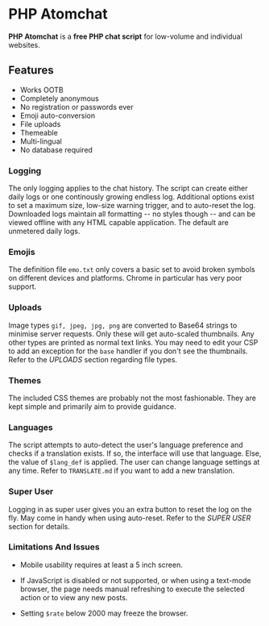 # PHP Atomchat

**PHP Atomchat** is a **free PHP chat script** for low-volume and individual websites.

## Features
- Works OOTB
- Completely anonymous
- No registration or passwords ever
- Emoji auto-conversion
- File uploads
- Themeable
- Multi-lingual
- No database required

### Logging

The only logging applies to the chat history. The script can create either daily logs or one continously growing endless log. Additional options exist to set a maximum size, low-size warning trigger, and to auto-reset the log. Downloaded logs maintain all formatting -- no styles though -- and can be viewed offline with any HTML capable application. The default are unmetered daily logs.

### Emojis

The definition file `emo.txt` only covers a basic set to avoid broken symbols on different devices and platforms. Chrome in particular has very poor support.

### Uploads

Image types `gif, jpeg, jpg, png` are converted to Base64 strings to minimise server requests. Only these will get auto-scaled thumbnails. Any other types are printed as normal text links. You may need to edit your CSP to add an exception for the `base` handler if you don't see the thumbnails. Refer to the *UPLOADS* section regarding file types.

### Themes

The included CSS themes are probably not the most fashionable. They are kept simple and primarily aim to provide guidance.

### Languages

The script attempts to auto-detect the user's language preference and checks if a translation exists. If so, the interface will use that language. Else, the value of `$lang_def` is applied. The user can change language settings at any time. Refer to `TRANSLATE.md` if you want to add a new translation.

### Super User

Logging in as super user gives you an extra button to reset the log on the fly. May come in handy when using auto-reset. Refer to the *SUPER USER* section for details.

### Limitations And Issues

- Mobile usability requires at least a 5 inch screen.

- If JavaScript is disabled or not supported, or when using a text-mode browser, the page needs manual refreshing to execute the selected action or to view any new posts. 

- Setting `$rate` below 2000 may freeze the browser.

